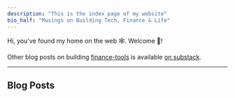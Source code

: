 ```yaml
---
description: "This is the index page of my website"
bio_half: "Musings on Building Tech, Finance & Life"
---
```


Hi, you've found my home on the web 🕸. Welcome :wave:!

Other blog posts on building [finance-tools](https://github.com/hirawatt/finance-tools) is available [on substack](https://hirawat.substack.com/).

---

## Blog Posts